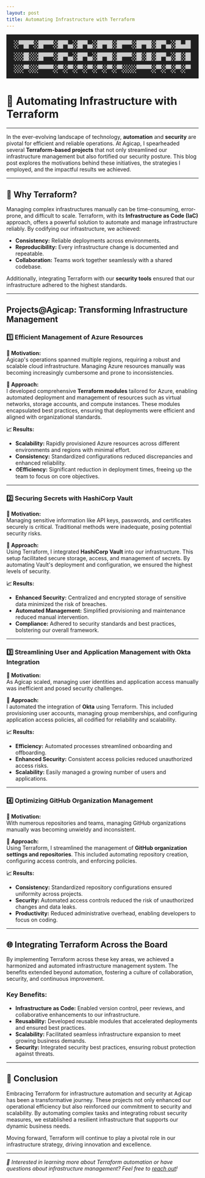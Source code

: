 ```yaml
---
layout: post
title: Automating Infrastructure with Terraform
---
```


![Terraform Ascii](/assets/terraform.png "terraform ascii")

# **🤖 Automating Infrastructure with Terraform**

---

In the ever-evolving landscape of technology, **automation** and **security** are pivotal for efficient and reliable operations. At Agicap, I spearheaded several **Terraform-based projects** that not only streamlined our infrastructure management but also fortified our security posture. This blog post explores the motivations behind these initiatives, the strategies I employed, and the impactful results we achieved.

---

## **🌟 Why Terraform?**

Managing complex infrastructures manually can be time-consuming, error-prone, and difficult to scale. Terraform, with its **Infrastructure as Code (IaC)** approach, offers a powerful solution to automate and manage infrastructure reliably. By codifying our infrastructure, we achieved:

- **Consistency:** Reliable deployments across environments.
- **Reproducibility:** Every infrastructure change is documented and repeatable.
- **Collaboration:** Teams work together seamlessly with a shared codebase.

Additionally, integrating Terraform with our **security tools** ensured that our infrastructure adhered to the highest standards.

---

## **Projects@Agicap: Transforming Infrastructure Management**

### **1️⃣ Efficient Management of Azure Resources**

**📌 Motivation:**  
Agicap's operations spanned multiple regions, requiring a robust and scalable cloud infrastructure. Managing Azure resources manually was becoming increasingly cumbersome and prone to inconsistencies.

**🔧 Approach:**  
I developed comprehensive **Terraform modules** tailored for Azure, enabling automated deployment and management of resources such as virtual networks, storage accounts, and compute instances. These modules encapsulated best practices, ensuring that deployments were efficient and aligned with organizational standards.

**📈 Results:**  
- **Scalability:** Rapidly provisioned Azure resources across different environments and regions with minimal effort.
- **Consistency:** Standardized configurations reduced discrepancies and enhanced reliability.
- **⏱Efficiency:** Significant reduction in deployment times, freeing up the team to focus on core objectives.

---

### **2️⃣ Securing Secrets with HashiCorp Vault**

**📌 Motivation:**  
Managing sensitive information like API keys, passwords, and certificates securely is critical. Traditional methods were inadequate, posing potential security risks.

**🔧 Approach:**  
Using Terraform, I integrated **HashiCorp Vault** into our infrastructure. This setup facilitated secure storage, access, and management of secrets. By automating Vault's deployment and configuration, we ensured the highest levels of security.

**📈 Results:**  
- **Enhanced Security:** Centralized and encrypted storage of sensitive data minimized the risk of breaches.
- **Automated Management:** Simplified provisioning and maintenance reduced manual intervention.
- **Compliance:** Adhered to security standards and best practices, bolstering our overall framework.

---

### **3️⃣ Streamlining User and Application Management with Okta Integration**

**📌 Motivation:**  
As Agicap scaled, managing user identities and application access manually was inefficient and posed security challenges.

**🔧 Approach:**  
I automated the integration of **Okta** using Terraform. This included provisioning user accounts, managing group memberships, and configuring application access policies, all codified for reliability and scalability.

**📈 Results:**  
- **Efficiency:** Automated processes streamlined onboarding and offboarding.
- **Enhanced Security:** Consistent access policies reduced unauthorized access risks.
- **Scalability:** Easily managed a growing number of users and applications.

---

### **4️⃣ Optimizing GitHub Organization Management**

**📌 Motivation:**  
With numerous repositories and teams, managing GitHub organizations manually was becoming unwieldy and inconsistent.

**🔧 Approach:**  
Using Terraform, I streamlined the management of **GitHub organization settings and repositories**. This included automating repository creation, configuring access controls, and enforcing policies.

**📈 Results:**  
- **Consistency:** Standardized repository configurations ensured uniformity across projects.
- **Security:** Automated access controls reduced the risk of unauthorized changes and data leaks.
- **Productivity:** Reduced administrative overhead, enabling developers to focus on coding.

---

## **🌐 Integrating Terraform Across the Board**

By implementing Terraform across these key areas, we achieved a harmonized and automated infrastructure management system. The benefits extended beyond automation, fostering a culture of collaboration, security, and continuous improvement.

### **Key Benefits:**
- **Infrastructure as Code:** Enabled version control, peer reviews, and collaborative enhancements to our infrastructure.
- **Reusability:** Developed reusable modules that accelerated deployments and ensured best practices.
- **Scalability:** Facilitated seamless infrastructure expansion to meet growing business demands.
- **Security:** Integrated security best practices, ensuring robust protection against threats.

---

## **🏁 Conclusion**

Embracing Terraform for infrastructure automation and security at Agicap has been a transformative journey. These projects not only enhanced our operational efficiency but also reinforced our commitment to security and scalability. By automating complex tasks and integrating robust security measures, we established a resilient infrastructure that supports our dynamic business needs.

Moving forward, Terraform will continue to play a pivotal role in our infrastructure strategy, driving innovation and excellence.

---

*🌟 Interested in learning more about Terraform automation or have questions about infrastructure management? Feel free to [reach out](./contact/)!*